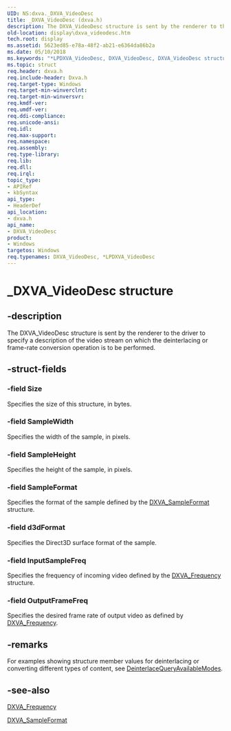 ```yaml
---
UID: NS:dxva._DXVA_VideoDesc
title: _DXVA_VideoDesc (dxva.h)
description: The DXVA_VideoDesc structure is sent by the renderer to the driver to specify a description of the video stream on which the deinterlacing or frame-rate conversion operation is to be performed.
old-location: display\dxva_videodesc.htm
tech.root: display
ms.assetid: 5623ed85-e78a-48f2-ab21-e6364da86b2a
ms.date: 05/10/2018
ms.keywords: "*LPDXVA_VideoDesc, DXVA_VideoDesc, DXVA_VideoDesc structure [Display Devices], LPDXVA_VideoDesc, LPDXVA_VideoDesc structure pointer [Display Devices], _DXVA_VideoDesc, display.dxva_videodesc, dxva/DXVA_VideoDesc, dxva/LPDXVA_VideoDesc, dxvaref_1b9d87d3-06b4-4a61-9cb1-9752c55ef865.xml"
ms.topic: struct
req.header: dxva.h
req.include-header: Dxva.h
req.target-type: Windows
req.target-min-winverclnt: 
req.target-min-winversvr: 
req.kmdf-ver: 
req.umdf-ver: 
req.ddi-compliance: 
req.unicode-ansi: 
req.idl: 
req.max-support: 
req.namespace: 
req.assembly: 
req.type-library: 
req.lib: 
req.dll: 
req.irql: 
topic_type:
- APIRef
- kbSyntax
api_type:
- HeaderDef
api_location:
- dxva.h
api_name:
- DXVA_VideoDesc
product:
- Windows
targetos: Windows
req.typenames: DXVA_VideoDesc, *LPDXVA_VideoDesc
---
```


# _DXVA_VideoDesc structure


## -description


The DXVA_VideoDesc structure is sent by the renderer to the driver to specify a description of the video stream on which the deinterlacing or frame-rate conversion operation is to be performed.


## -struct-fields




### -field Size

Specifies the size of this structure, in bytes.


### -field SampleWidth

Specifies the width of the sample, in pixels.


### -field SampleHeight

Specifies the height of the sample, in pixels.


### -field SampleFormat

Specifies the format of the sample defined by the <a href="https://docs.microsoft.com/windows-hardware/drivers/ddi/content/dxva/ne-dxva-_dxva_sampleformat">DXVA_SampleFormat</a> structure.


### -field d3dFormat

Specifies the Direct3D surface format of the sample.


### -field InputSampleFreq

Specifies the frequency of incoming video defined by the <a href="https://docs.microsoft.com/windows-hardware/drivers/ddi/content/dxva/ns-dxva-_dxva_frequency">DXVA_Frequency</a> structure.


### -field OutputFrameFreq

Specifies the desired frame rate of output video as defined by <a href="https://docs.microsoft.com/windows-hardware/drivers/ddi/content/dxva/ns-dxva-_dxva_frequency">DXVA_Frequency</a>.


## -remarks



For examples showing structure member values for deinterlacing or converting different types of content, see <a href="https://docs.microsoft.com/windows-hardware/drivers/display/dxva-deinterlacecontainerdeviceclass-deinterlacequeryavailablemodes">DeinterlaceQueryAvailableModes</a>.




## -see-also




<a href="https://docs.microsoft.com/windows-hardware/drivers/ddi/content/dxva/ns-dxva-_dxva_frequency">DXVA_Frequency</a>



<a href="https://docs.microsoft.com/windows-hardware/drivers/ddi/content/dxva/ne-dxva-_dxva_sampleformat">DXVA_SampleFormat</a>
 

 

